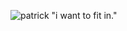 ![patrick](https://github.com/user-attachments/assets/1f2920cf-e3bf-489d-8312-a8391348c6df)
                     "i want to fit in."
